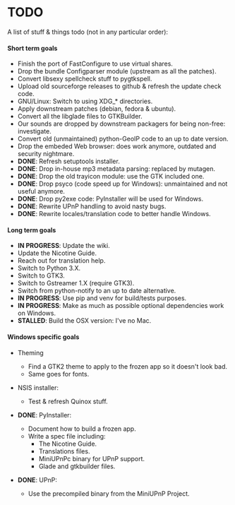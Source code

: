 # TODO

A list of stuff & things todo (not in any particular order):

#### Short term goals

* Finish the port of FastConfigure to use virtual shares.
* Drop the bundle Configparser module (upstream as all the patches).
* Convert libsexy spellcheck stuff to pygtkspell.
* Upload old sourceforge releases to github & refresh the update check code.
* GNU/Linux: Switch to using XDG_* directories.
* Apply downstream patches (debian, fedora & ubuntu).
* Convert all the libglade files to GTKBuilder.
* Our sounds are dropped by downstream packagers for being non-free: investigate.
* Convert old (unmaintained) python-GeoIP code to an up to date version.
* Drop the embeded Web browser: does work anymore, outdated and security nightmare.
* **DONE**: Refresh setuptools installer.
* **DONE**: Drop in-house mp3 metadata parsing: replaced by mutagen.
* **DONE**: Drop the old trayicon module: use the GTK included one.
* **DONE**: Drop psyco (code speed up for Windows): unmaintained and not useful anymore.
* **DONE**: Drop py2exe code: PyInstaller will be used for Windows.
* **DONE**: Rewrite UPnP handling to avoid nasty bugs.
* **DONE**: Rewrite locales/translation code to better handle Windows.

#### Long term goals

* **IN PROGRESS**: Update the wiki.
* Update the Nicotine Guide.
* Reach out for translation help.
* Switch to Python 3.X.
* Switch to GTK3.
* Switch to Gstreamer 1.X (require GTK3).
* Switch from python-notify to an up to date alternative.
* **IN PROGRESS**: Use pip and venv for build/tests purposes.
* **IN PROGRESS**: Make as much as possible optional dependencies work on Windows.
* **STALLED**: Build the OSX version: I've no Mac.

#### Windows specific goals

* Theming

    * Find a GTK2 theme to apply to the frozen app so it doesn't look bad.
    * Same goes for fonts.


* NSIS installer:

    * Test & refresh Quinox stuff.


* **DONE**: PyInstaller:

    * Document how to build a frozen app.
    * Write a spec file including:
        * The Nicotine Guide.
        * Translations files.
        * MiniUPnPc binary for UPnP support.
        * Glade and gtkbuilder files.


* **DONE**: UPnP:

    * Use the precompiled binary from the MiniUPnP Project.
